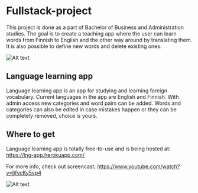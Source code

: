 # Fullstack-project

This project is done as a part of Bachelor of Business and Administration studies. The goal is to create a teaching app where the user can learn words from Finnish to English and the other way around by translating them. It is also possible to define new words and delete existing ones.

![Alt text](https://i.gyazo.com/029cd03001622e9305c77979f642170a.png "Home")

## Language learning app

Language learning app is an app for studying and learning foreign vocabulary. Current languages in the app are English and Finnish. With admin access new categories and word pairs can be added.
Words and categories can also be edited in case mistakes happen or they can be completely removed, choice is yours.

## Where to get

Language learning app is totally free-to-use and is being hosted at: https://lng-app.herokuapp.com/

For more info, check out screencast: https://www.youtube.com/watch?v=IjfvcKy5vp4

![Alt text](https://i.gyazo.com/0283221c32ad7b0c6816ffec82d1dfde.png "Words")
